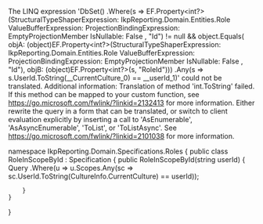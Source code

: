 The LINQ expression 'DbSet<ScopeEntity>()
    .Where(s => EF.Property<int?>(StructuralTypeShaperExpression: 
        IkpReporting.Domain.Entities.Role
        ValueBufferExpression: 
            ProjectionBindingExpression: EmptyProjectionMember
        IsNullable: False
    , "Id") != null && object.Equals(
        objA: (object)EF.Property<int?>(StructuralTypeShaperExpression: 
            IkpReporting.Domain.Entities.Role
            ValueBufferExpression: 
                ProjectionBindingExpression: EmptyProjectionMember
            IsNullable: False
        , "Id"), 
        objB: (object)EF.Property<int?>(s, "RoleId")))
    .Any(s => s.UserId.ToString(__CurrentCulture_0) == __userId_1)' could not be translated. Additional information: Translation of method 'int.ToString' failed. If this method can be mapped to your custom function, see https://go.microsoft.com/fwlink/?linkid=2132413 for more information. Either rewrite the query in a form that can be translated, or switch to client evaluation explicitly by inserting a call to 'AsEnumerable', 'AsAsyncEnumerable', 'ToList', or 'ToListAsync'. See https://go.microsoft.com/fwlink/?linkid=2101038 for more information.








    
namespace IkpReporting.Domain.Specifications.Roles
{
    public class RoleInScopeById : Specification<Role>
    {
        public RoleInScopeById(string userId)
        {
              Query
                .Where(u => u.Scopes.Any(sc => sc.UserId.ToString(CultureInfo.CurrentCulture) == userId));

        }
    }
}

